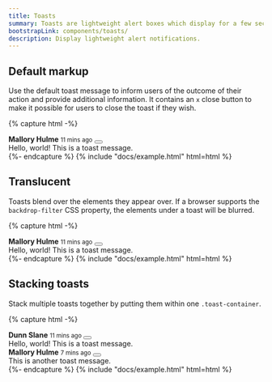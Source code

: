 ```yaml
---
title: Toasts
summary: Toasts are lightweight alert boxes which display for a few seconds after a user has taken an action, to inform them of the state or outcome. They can be used when a user clicks a button or submits a form and their aim is to provide feedback, rather than encourage to take action.
bootstrapLink: components/toasts/
description: Display lightweight alert notifications.
---
```


## Default markup

Use the default toast message to inform users of the outcome of their action and provide additional information. It contains an `x` close button to make it possible for users to close the toast if they wish.

{% capture html -%}
<div
  class="toast show"
  role="alert"
  aria-live="assertive"
  aria-atomic="true"
  data-bs-autohide="false"
  data-bs-toggle="toast"
>
  <div class="toast-header">
    <span
      class="avatar avatar-xs me-2"
      style="background-image: url(/static/avatars/018f.jpg)"
    ></span>
    <strong class="me-auto">Mallory Hulme</strong>
    <small>11 mins ago</small>
    <button
      type="button"
      class="ms-2 btn-close"
      data-bs-dismiss="toast"
      aria-label="Close"
    ></button>
  </div>
  <div class="toast-body">Hello, world! This is a toast message.</div>
</div>
{%- endcapture %}
{% include "docs/example.html" html=html %}

## Translucent

Toasts blend over the elements they appear over. If a browser supports the `backdrop-filter` CSS property, the elements under a toast will be blurred.

{% capture html -%}
<div
  class="toast show"
  role="alert"
  aria-live="assertive"
  aria-atomic="true"
  data-bs-autohide="false"
  data-bs-toggle="toast"
>
  <div class="toast-header">
    <span
      class="avatar avatar-xs me-2"
      style="background-image: url(/static/avatars/029m.jpg)"
    ></span>
    <strong class="me-auto">Mallory Hulme</strong>
    <small>11 mins ago</small>
    <button
      type="button"
      class="ms-2 btn-close"
      data-bs-dismiss="toast"
      aria-label="Close"
    ></button>
  </div>
  <div class="toast-body">Hello, world! This is a toast message.</div>
</div>
{%- endcapture %}
{% include "docs/example.html" html=html %}

## Stacking toasts

Stack multiple toasts together by putting them within one `.toast-container`.

{% capture html -%}
<div class="toast-container">
  <div
    class="toast show"
    role="alert"
    aria-live="assertive"
    aria-atomic="true"
    data-bs-autohide="false"
    data-bs-toggle="toast"
  >
    <div class="toast-header">
      <span
        class="avatar avatar-xs me-2"
        style="background-image: url(/static/avatars/008m.jpg)"
      ></span>
      <strong class="me-auto">Dunn Slane</strong>
      <small>11 mins ago</small>
      <button
        type="button"
        class="ms-2 btn-close"
        data-bs-dismiss="toast"
        aria-label="Close"
      ></button>
    </div>
    <div class="toast-body">Hello, world! This is a toast message.</div>
  </div>
  <div
    class="toast show"
    role="alert"
    aria-live="assertive"
    aria-atomic="true"
    data-bs-autohide="false"
    data-bs-toggle="toast"
  >
    <div class="toast-header">
      <span
        class="avatar avatar-xs me-2"
        style="background-image: url(/static/avatars/020m.jpg)"
      ></span>
      <strong class="me-auto">Mallory Hulme</strong>
      <small>7 mins ago</small>
      <button
        type="button"
        class="ms-2 btn-close"
        data-bs-dismiss="toast"
        aria-label="Close"
      ></button>
    </div>
    <div class="toast-body">This is another toast message.</div>
  </div>
</div>
{%- endcapture %}
{% include "docs/example.html" html=html %}

